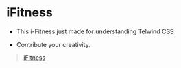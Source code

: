 # iFitness 
   * This i-Fitness just made for understanding Telwind CSS
   
   * Contribute your creativity.


> [iFitness](ifitness.netlify.app)





    